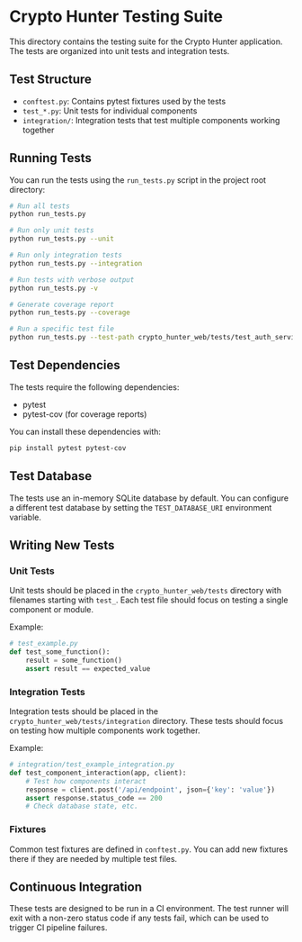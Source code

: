 # Crypto Hunter Testing Suite

This directory contains the testing suite for the Crypto Hunter application. The tests are organized into unit tests and integration tests.

## Test Structure

- `conftest.py`: Contains pytest fixtures used by the tests
- `test_*.py`: Unit tests for individual components
- `integration/`: Integration tests that test multiple components working together

## Running Tests

You can run the tests using the `run_tests.py` script in the project root directory:

```bash
# Run all tests
python run_tests.py

# Run only unit tests
python run_tests.py --unit

# Run only integration tests
python run_tests.py --integration

# Run tests with verbose output
python run_tests.py -v

# Generate coverage report
python run_tests.py --coverage

# Run a specific test file
python run_tests.py --test-path crypto_hunter_web/tests/test_auth_service.py
```

## Test Dependencies

The tests require the following dependencies:
- pytest
- pytest-cov (for coverage reports)

You can install these dependencies with:

```bash
pip install pytest pytest-cov
```

## Test Database

The tests use an in-memory SQLite database by default. You can configure a different test database by setting the `TEST_DATABASE_URI` environment variable.

## Writing New Tests

### Unit Tests

Unit tests should be placed in the `crypto_hunter_web/tests` directory with filenames starting with `test_`. Each test file should focus on testing a single component or module.

Example:
```python
# test_example.py
def test_some_function():
    result = some_function()
    assert result == expected_value
```

### Integration Tests

Integration tests should be placed in the `crypto_hunter_web/tests/integration` directory. These tests should focus on testing how multiple components work together.

Example:
```python
# integration/test_example_integration.py
def test_component_interaction(app, client):
    # Test how components interact
    response = client.post('/api/endpoint', json={'key': 'value'})
    assert response.status_code == 200
    # Check database state, etc.
```

### Fixtures

Common test fixtures are defined in `conftest.py`. You can add new fixtures there if they are needed by multiple test files.

## Continuous Integration

These tests are designed to be run in a CI environment. The test runner will exit with a non-zero status code if any tests fail, which can be used to trigger CI pipeline failures.
